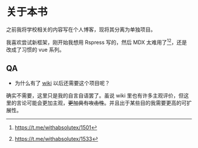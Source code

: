 # 关于本书

之前我将学校相关的内容写在个人博客，现将其分离为单独项目。

我喜欢尝试新框架，刚开始我想用 Rspress 写的，然后 MDX 太难用了[^1][^2]，还是改成了习惯的 vue 系列。

[^1]: https://t.me/withabsolutex/1501
[^2]: https://t.me/withabsolutex/1533

## QA

- 为什么有了 [wiki](https://wiki.cic.cab/) 以后还需要这个项目呢？

确实不需要，这里只是我的自言自语罢了。虽说 wiki 里也有许多主观评价，但这里的言论可能会更加主观，~~更加具有攻击性~~。并且出于某些目的我需要更高的可扩展性。
